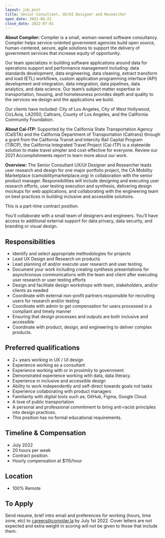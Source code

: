 ```yaml
---
layout: job_post
title: Senior Consultant, UX/UI Designer and Researcher
open_date: 2022-06-22
close_date: 2022-07-01
---
```


**About Compiler:** Compiler is a small, woman-owned software consultancy. Compiler helps service-oriented government agencies build open source, human-centered, secure, agile solutions to support the delivery of government services that increase equity of opportunity.

Our team specializes in building software applications around data for operations support and performance management including: data standards development, data engineering, data cleaning, extract transform and load (ETL) workflows, custom application programming interface (API) development and integration, data integration, data pipelines, data analytics, and data science. Our team’s subject matter expertise in transportation, housing, and homelessness provides depth and quality to the services we design and the applications we build.

Our clients have included: City of Los Angeles, City of West Hollywood, CicLAvia, LA2050, Caltrans, County of Los Angeles, and the California Community Foundation.

**About Cal-ITP:** Supported by the California State Transportation Agency (CalSTA) and the California Department of Transportation (Caltrans) through a grant from the California Transit and Intercity Rail Capital Program (TIRCP), the California Integrated Travel Project (Cal-ITP) is a statewide solution to make travel simpler and cost-effective for everyone. Review our 2021 Accomplishments report to learn more about our work.

**Overview:** The Senior Consultant UX/UI Designer and Researcher leads user research and design for one major portfolio project, the CA Mobility Marketplace (camobilitymarketplace.org) in collaboration with the senior product manager. Responsibilities will include designing and executing user research efforts, user testing execution and synthesis, delivering design mockups for web applications, and collaborating with the engineering team on best practices in building inclusive and accessible solutions.

This is a part-time contract position.

You’ll collaborate with a small team of designers and engineers. You’ll have access to additional external support for data privacy, data security, and branding or visual design.

## Responsibilities

- Identify and select appropriate methodologies for projects
- Lead UX Design and Research on products
- Lead planning of and/or execute user research and user testing.
- Document your work including creating synthesis presentations for asynchronous communications with the team and client after executing user research or user testing efforts
- Design and facilitate design workshops with team, stakeholders, and/or clients as needed
- Coordinate with external non-profit partners responsible for recruiting users for research and/or testing
- Coordinate with admin to get compensation for users processed in a compliant and timely manner
- Ensuring that design processes and outputs are both inclusive and accessible
- Coordinate with product, design, and engineering to deliver complex products.

## Preferred qualifications

- 2+ years working in UX / UI design
- Experience working as a consultant
- Experience working with or in proximity to government
- Demonstrated experience working with data, data literacy.
- Experience in inclusive and accessible design
- Ability to work independently and self-direct towards goals not tasks
- Experience collaborating with product managers
- Familiarity with digital tools such as; GitHub, Figma, Google Cloud.
- A love of public transportation
- A personal and professional commitment to bring anti-racist principles into design practices.
- This position has no formal educational requirements.

## Timeline & Compensation

- July 2022
- 20 hours per week
- Contract position.
- Hourly compensation at $115/hour

## Location

- 100% Remote

## To Apply

Send resume, brief intro email and preferences for working (hours, time zone, etc) to [careers@compiler.la](mailto:careers@compiler.la) by July 1st 2022.
Cover letters are not expected and extra weight in scoring will not be given to those that include them.
